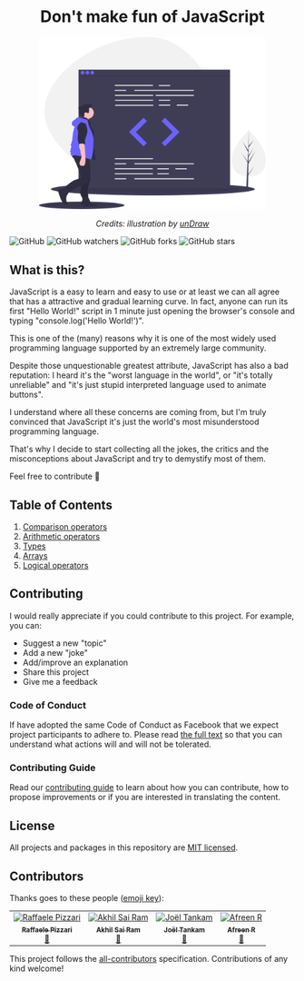 <h1 align="center">Don't make fun of JavaScript</h1>
<div align="center">
  <img src="assets/undraw_code_review_l1q9.svg" alt="Dont't make fun of JavaScript" width="400"/>
  <br>
  <p>
    <em>Credits: illustration by <a href="https://undraw.co/">unDraw</a></em>
  </p>
</div>

![GitHub](https://img.shields.io/github/license/pixari/dmfojs.svg?style=flat-square)
![GitHub watchers](https://img.shields.io/github/watchers/pixari/dmfojs.svg?style=flat-square)
![GitHub forks](https://img.shields.io/github/forks/pixari/dmfojs.svg?style=flat-square)
![GitHub stars](https://img.shields.io/github/stars/pixari/dmfojs.svg?style=flat-square)

## What is this?
JavaScript is a easy to learn and easy to use or at least we can all agree that has a attractive and gradual learning curve.
In fact, anyone can run its first "Hello World!" script in 1 minute just opening the browser's console and typing "console.log('Hello World!')". 

This is one of the (many) reasons why it is one of the most widely used programming language supported by an extremely large community.

Despite those unquestionable greatest attribute, JavaScript has also a bad reputation: I heard it's the "worst language in the world", or "it's totally unreliable" and "it's just  stupid interpreted language used to animate buttons".

I understand where all these concerns are coming from, but I'm truly convinced that JavaScript it's just the world's most misunderstood programming language.

That's why I decide to start collecting all the jokes, the critics and the misconceptions about JavaScript and try to 
demystify most of them.

Feel free to contribute 🙏

## Table of Contents

1. [Comparison operators](/content/01-comparison-operators.md)
2. [Arithmetic operators](/content/02-arithmetic-operators.md)
3. [Types](/content/03-types.md)
4. [Arrays](/content/04-arrays.md)
5. [Logical operators](/content/05-logical-operators.md)
   
## Contributing

I would really appreciate if you could contribute to this project.
For example, you can:
* Suggest a new "topic"
* Add a new "joke"
* Add/improve an explanation
* Share this project
* Give me a feedback

### Code of Conduct

If have adopted the same Code of Conduct as Facebook that we expect project participants to adhere to. Please read [the full text](https://code.facebook.com/codeofconduct) so that you can understand what actions will and will not be tolerated.

### Contributing Guide

Read our [contributing guide](/CONTRIBUTING.md) to learn about how you can contribute, how to propose improvements or if you are interested in translating the content.

## License

All projects and packages in this repository are [MIT licensed](/LICENSE).

## Contributors

Thanks goes to these people ([emoji key](https://allcontributors.org/docs/en/emoji-key)):
<!-- ALL-CONTRIBUTORS-LIST:START - Do not remove or modify this section -->
<!-- prettier-ignore -->
<table><tr><td align="center"><a href="http://www.raffaelepizzari.com"><img src="https://avatars0.githubusercontent.com/u/7393475?v=4" width="100px;" alt="Raffaele Pizzari"/><br /><sub><b>Raffaele Pizzari</b></sub></a><br /><a href="https://github.com/pixari/dmfojs/commits?author=pixari" title="Documentation">📖</a></td><td align="center"><a href="https://codepen.io/akhil_001/"><img src="https://avatars3.githubusercontent.com/u/20256099?v=4" width="100px;" alt="Akhil Sai Ram"/><br /><sub><b>Akhil Sai Ram</b></sub></a><br /><a href="https://github.com/pixari/dmfojs/commits?author=akhil0001" title="Documentation">📖</a></td><td align="center"><a href="https://twitter.com/joeltankam"><img src="https://avatars0.githubusercontent.com/u/17796723?v=4" width="100px;" alt="Joël Tankam"/><br /><sub><b>Joël Tankam</b></sub></a><br /><a href="https://github.com/pixari/dmfojs/commits?author=joeltankam" title="Documentation">📖</a></td><td align="center"><a href="http://afreenrahman.me"><img src="https://avatars0.githubusercontent.com/u/25664409?v=4" width="100px;" alt="Afreen R"/><br /><sub><b>Afreen R</b></sub></a><br /><a href="https://github.com/pixari/dmfojs/commits?author=afreen23" title="Documentation">📖</a></td></tr></table>

<!-- ALL-CONTRIBUTORS-LIST:END -->

This project follows the [all-contributors](https://github.com/all-contributors/all-contributors) specification. Contributions of any kind welcome!
